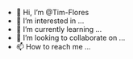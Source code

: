 - 👋 Hi, I’m @Tim-Flores
- 👀 I’m interested in ...
- 🌱 I’m currently learning ...
- 💞️ I’m looking to collaborate on ...
- 📫 How to reach me ...

<!---
Tim-Flores/Tim-Flores is a ✨ special ✨ repository because its `README.md` (this file) appears on your GitHub profile.
You can click the Preview link to take a look at your changes.
--->
